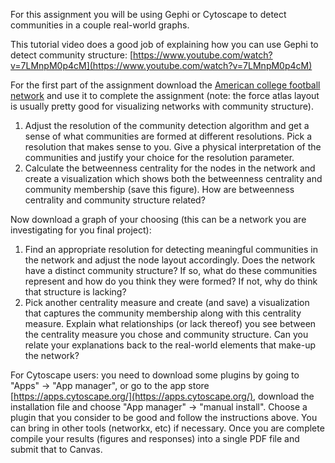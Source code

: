 For this assignment you will be using Gephi or Cytoscape to detect communities in a couple real-world graphs. 

This tutorial video does a good job of explaining how you can use Gephi to detect community structure: [https://www.youtube.com/watch?v=7LMnpM0p4cM](https://www.youtube.com/watch?v=7LMnpM0p4cM)

For the first part of the assignment download the [American college football network](http://www-personal.umich.edu/~mejn/netdata/) and use it to complete the assignment (note: the force atlas layout is usually pretty good for visualizing networks with community structure).

1. Adjust the resolution of the community detection algorithm and get a sense of what communities are formed at different resolutions. Pick a resolution that makes sense to you. Give a physical interpretation of the communities and justify your choice for the resolution parameter.
2. Calculate the betweenness centrality for the nodes in the network and create a visualization which shows both the betweenness centrality and community membership (save this figure). How are betweenness centrality and community structure related?

Now download a graph of your choosing (this can be a network you are investigating for you final project):
1. Find an appropriate resolution for detecting meaningful communities in the network and adjust the node layout accordingly. Does the network have a distinct community structure? If so, what do these communities represent and how do you think they were formed? If not, why do think that structure is lacking?
2. Pick another centrality measure and create (and save) a visualization that captures the community membership along with this centrality measure. Explain what relationships (or lack thereof) you see between the centrality measure you chose and community structure. Can you relate your explanations back to the real-world elements that make-up the network?

For Cytoscape users: you need to download some plugins by going to "Apps" -> "App manager", or go to the app store [https://apps.cytoscape.org/](https://apps.cytoscape.org/), download the installation file and choose "App manager" -> "manual install". Choose a plugin that you consider to be good and follow the instructions above. You can bring in other tools (networkx, etc) if necessary. Once you are complete compile your results (figures and responses) into a single PDF file and submit that to Canvas.
